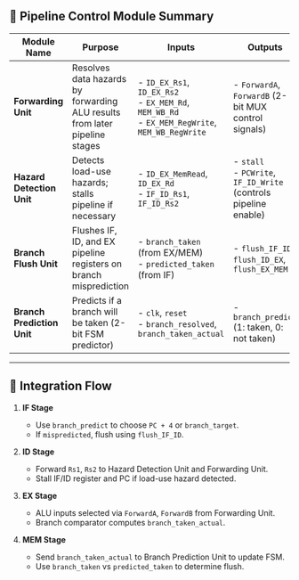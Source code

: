 ## 🚀 Pipeline Control Module Summary

| Module Name               | Purpose                                                                 | Inputs                                                                                      | Outputs                                                           | Integration Point                                         |
|---------------------------|-------------------------------------------------------------------------|---------------------------------------------------------------------------------------------|--------------------------------------------------------------------|------------------------------------------------------------|
| **Forwarding Unit**       | Resolves data hazards by forwarding ALU results from later pipeline stages | - `ID_EX_Rs1`, `ID_EX_Rs2`<br>- `EX_MEM_Rd`, `MEM_WB_Rd`<br>- `EX_MEM_RegWrite`, `MEM_WB_RegWrite` | - `ForwardA`, `ForwardB` (2-bit MUX control signals)               | Before ALU in EX stage, selects correct operand inputs    |
| **Hazard Detection Unit** | Detects load-use hazards; stalls pipeline if necessary                  | - `ID_EX_MemRead`, `ID_EX_Rd`<br>- `IF_ID_Rs1`, `IF_ID_Rs2`                                 | - `stall`<br>- `PCWrite`, `IF_ID_Write` (controls pipeline enable) | Between ID and EX stages; affects IF/ID, PC, and ID/EX    |
| **Branch Flush Unit**     | Flushes IF, ID, and EX pipeline registers on branch misprediction        | - `branch_taken` (from EX/MEM)<br>- `predicted_taken` (from IF)                             | - `flush_IF_ID`, `flush_ID_EX`, `flush_EX_MEM`                    | On branch misprediction; clears pipeline stages            |
| **Branch Prediction Unit**| Predicts if a branch will be taken (2-bit FSM predictor)                | - `clk`, `reset`<br>- `branch_resolved`, `branch_taken_actual`                             | - `branch_predict` (1: taken, 0: not taken)                        | Used in IF stage PC logic; updated in MEM stage            |

---

## 🧩 Integration Flow

1. **IF Stage**  
   - Use `branch_predict` to choose `PC + 4` or `branch_target`.
   - If `mispredicted`, flush using `flush_IF_ID`.

2. **ID Stage**  
   - Forward `Rs1`, `Rs2` to Hazard Detection Unit and Forwarding Unit.
   - Stall IF/ID register and PC if load-use hazard detected.

3. **EX Stage**  
   - ALU inputs selected via `ForwardA`, `ForwardB` from Forwarding Unit.
   - Branch comparator computes `branch_taken_actual`.

4. **MEM Stage**  
   - Send `branch_taken_actual` to Branch Prediction Unit to update FSM.
   - Use `branch_taken` vs `predicted_taken` to determine flush.

